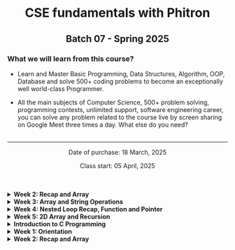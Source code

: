 <h1 align="center">CSE fundamentals with Phitron</h1>
<h2 align="center">Batch 07 - Spring 2025</h2>

### What we will learn from this course?
- Learn and Master Basic Programming, Data Structures, Algorithm, OOP, Database and solve 500+ coding problems to become an exceptionally well world-class Programmer.

- All the main subjects of Computer Science, 500+ problem solving, programming contests, unlimited support, software engineering career, you can solve any problem related to the course live by screen sharing on Google Meet three times a day. What else do you need?
<br><br>
<hr>

<p align="center">Date of purchase: 18 March, 2025</p>
<p align="center">Class start: 05 April, 2025</p>
<br><br>

<!-- <details>
    <summary>
        <strong>Week 1: Orientation</strong>
    </summary>

- Module -1: Welcome Module
- Module 0: Orientation and Setup
- Module 1: Basic Syntax, Variables and Data Types
- Module 2: Operators, Conditional Statements
- Module 3: Loop
- Module 3.5: Practice Day
- Module 4: Assignment 01
</details> -->

<details>
    <summary>
        <strong>Week 2: Recap and Array</strong>
    </summary>

- Module 5: Problem solving with Conditional Statements
- Module 6: Problem solving with Loop
- Module 6.5: Practice Day 01
- Module 7: Array
- Module 7.5: Practice Day 02
- Module 8: Assignment 02
</details>

<details>
    <summary>
        <strong>Week 3: Array and String Operations</strong>
    </summary>

- Module 9: Array Operations
- Module 10: String
- Module 10.5: Practice Day 01
- Module 11: String Operations
- Module 11.5: Practice Day 02
- Module 12: Mid Term Exam
</details>

<details>
    <summary>
        <strong>Week 4: Nested Loop Recap, Function and Pointer</strong>
    </summary>

- Module 13: Nested Loop and pattern
- Module 14: Function
- Module 14.5: Practice Day 01
- Module 15: Pointer
- Module 15.5: Practice Day 02
- Module 16: Assignment 03
</details>

<details>
    <summary>
        <strong>Week 5: 2D Array and Recursion</strong>
    </summary>

- Module 17: Recursion
- Module 18: 2D Array
- Module 18.5: Practice Day 01
- Module 19: Problem solving with 2D Array and Recursion
- Module 19.5: Practice Day 02
- Module 20: Final Exam
</details>

<details>
    <summary>
        <strong>Introduction to C Programming</strong>
    </summary>
    <details>
        <summary>
            <strong>Week 1: Orientation</strong>
        </summary>
        <ul>
            <li>Module -1: Welcome Module</li>
            <li>Module 0: Orientation and Setup</li>
            <li>Module 1: Basic Syntax, Variables and Data Types</li>
            <li>Module 2: Operators, Conditional Statements</li>
            <li>Module 3: Loop</li>
            <li>Module 3.5: Practice Day</li>
            <li>Module 4: Assignment 01</li>
        </ul>
    </details>

    <details>
        <summary>
            <strong>Week 2: Recap and Array</strong>
        </summary>
        <ul>
            <li>Module -1: Welcome Module</li>
            <li>Module 0: Orientation and Setup</li>
            <li>Module 1: Basic Syntax, Variables and Data Types</li>
            <li>Module 2: Operators, Conditional Statements</li>
            <li>Module 3: Loop</li>
            <li>Module 3.5: Practice Day</li>
            <li>Module 4: Assignment 01</li>
        </ul>
    </details>
</details>





<details>
  <summary><strong>Week 1: Orientation</strong></summary>

  <ul>
    <li>Module -1: Welcome Module</li>
    <li>Module 0: Orientation and Setup</li>
    <li>Module 1: Basic Syntax, Variables and Data Types</li>
    <li>Module 2: Operators, Conditional Statements</li>
    <li>Module 3: Loop</li>
    <li>Module 3.5: Practice Day</li>
    <li>Module 4: Assignment 01</li>
  </ul>
</details>

<details>
  <summary><strong>Week 2: Recap and Array</strong></summary>

  <ul>
    <li>Module 5: Array Introduction</li>
    <li>Module 6: Array Operations</li>
    <li>Module 6.5: Practice Day</li>
    <li>Module 7: Assignment 02</li>
  </ul>
</details>
